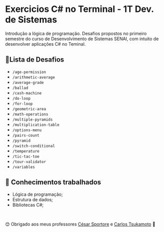 # Exercicios C# no Terminal - 1T Dev. de Sistemas 
Introdução a lógica de programação.
Desafios propostos no primeiro semestre do curso de Desenvolvimento de Sistemas SENAI, com intuito de desenvolver aplicações C# no Teminal.


## 📝Lista de Desafios

- `/age-permission` 
- `/arithmetic-average`
- `/average-grade`
- `/ballad`
- `/cash-machine`
- `/do-loop`
- `/for-loop`
- `/geometric-area`
- `/math-operations`
- `/multiple-pyramids`
- `/multiplication-table `
- `/options-menu`
- `/pairs-count`
- `/pyramid`
- `/switch-conditional`
- `/temperature`
- `/tic-tac-toe`
- `/tour-validator` 
- `/variables` 


## 🧠 Conhecimentos trabalhados

- Lógica de programação;
- Estrutura de dados;
- Bibliotecas C#;

&nbsp;

😊 Obrigado aos meus professores [César Sportore](https://www.linkedin.com/in/cesar-sportore/) e [Carlos Tsukamoto](https://github.com/TsukamotoCarlos) 💜 